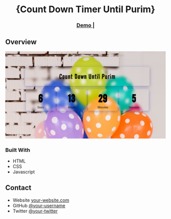 
<h1 align="center">{Count Down Timer Until Purim}</h1>

<div align="center">
  <h3>
    <a href="https://{your-demo-link.your-domain}">
      Demo
    </a>
    <span> | </span>
  </h3>
</div>

<!-- TABLE OF CONTENTS -->

## Overview

![screenshot](https://github.com/Hani-Bani/Purim-/blob/f99cc7117a7af8cd7b10be18c5e5c34e6c65d076/purim%20countdown.PNG)


### Built With

<!-- This section should list any major frameworks that you built your project using. Here are a few examples.-->

- HTML
- CSS
- Javascript

## Contact

- Website [your-website.com](https://{your-web-site-link})
- GitHub [@your-username](https://{github.com/your-usermame})
- Twitter [@your-twitter](https://{twitter.com/your-username})
